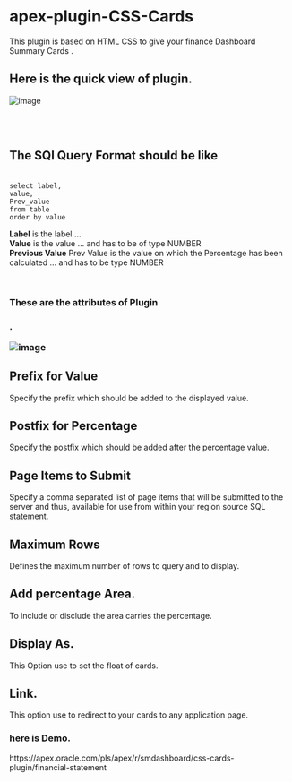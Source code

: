 # apex-plugin-CSS-Cards
This plugin is based on HTML CSS to give your finance Dashboard Summary Cards .


<h2>Here is the quick view of plugin.</h2>


![image](https://user-images.githubusercontent.com/121421319/209770928-b1e0ca79-1939-4bb6-b690-e356a46a1e71.png)

</br>
</br>

<h2>The SQl Query Format should be like </h2>
</br>
<code>select label,
value,
Prev_value
from table
order by value</code></br>
  
<b>Label</b> is the label ...</br>
<b>Value</b> is the value ... and has to be of type NUMBER</br>
<b>Previous Value</b> Prev Value is the value on which the Percentage has been calculated ... and has to be type NUMBER</br>

  </br>



<h3>These are the attributes of Plugin<h3> .
</br>

![image](https://user-images.githubusercontent.com/121421319/209767007-48fda96b-6d90-4d73-bc68-78f62027edb4.png)



<h2>Prefix for Value</h2>
Specify the prefix which should be added to the displayed value.

<h2>Postfix for Percentage</h2>
Specify the postfix which should be added after the percentage value.

<h2>Page Items to Submit</h2>
Specify a comma separated list of page items that will be submitted to the server and thus, available for use from within your region source SQL statement.

<h2>Maximum Rows</h2>
Defines the maximum number of rows to query and to display.

<h2>Add percentage Area.</h2>
To include or disclude the area carries the percentage.

<h2>Display As.</h2>
This Option use to set the float of cards.

<h2>Link.</h2>
This option use to redirect to your cards to any application page.
  
</br>
<h3>here is Demo.</h3>
https://apex.oracle.com/pls/apex/r/smdashboard/css-cards-plugin/financial-statement




